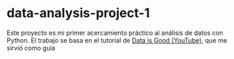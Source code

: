 # data-analysis-project-1
Este proyecto es mi primer acercamiento práctico al análisis de datos con Python.   El trabajo se basa en el tutorial de [Data is Good (YouTube)](https://www.youtube.com/watch?v=nmCfNHjfgEY), que me sirvió como guía
